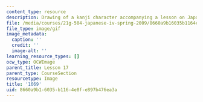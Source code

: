 ```yaml
---
content_type: resource
description: Drawing of a kanji character accompanying a lesson on Japanese.
file: /media/courses/21g-504-japanese-iv-spring-2009/8660a9b16035b1164e8fe897b476ea3a_1669.gif
file_type: image/gif
image_metadata:
  caption: ''
  credit: ''
  image-alt: ''
learning_resource_types: []
ocw_type: OCWImage
parent_title: Lesson 17
parent_type: CourseSection
resourcetype: Image
title: '1669'
uid: 8660a9b1-6035-b116-4e8f-e897b476ea3a
---
```

